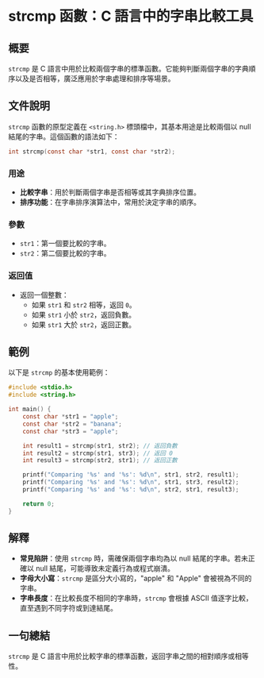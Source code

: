 <!--
Meta Description: # strcmp 函數：C 語言中的字串比較工具 ## 概要 `strcmp` 是 C 語言中用於比較兩個字串的標準函數。它能夠判斷兩個字串的字典順序以及是否相等，廣泛應用於字串處理和排序等場景。 ## 文件說明 `strcmp` 函數的原型定義在 `<string.h>` 標頭檔中，其基本用途是比...
Meta Keywords: strcmp, str1, str2, int, const
-->

# strcmp 函數：C 語言中的字串比較工具

## 概要
`strcmp` 是 C 語言中用於比較兩個字串的標準函數。它能夠判斷兩個字串的字典順序以及是否相等，廣泛應用於字串處理和排序等場景。

## 文件說明
`strcmp` 函數的原型定義在 `<string.h>` 標頭檔中，其基本用途是比較兩個以 null 結尾的字串。這個函數的語法如下：

```c
int strcmp(const char *str1, const char *str2);
```

### 用途
- **比較字串**：用於判斷兩個字串是否相等或其字典排序位置。
- **排序功能**：在字串排序演算法中，常用於決定字串的順序。

### 參數
- `str1`：第一個要比較的字串。
- `str2`：第二個要比較的字串。

### 返回值
- 返回一個整數：
  - 如果 `str1` 和 `str2` 相等，返回 `0`。
  - 如果 `str1` 小於 `str2`，返回負數。
  - 如果 `str1` 大於 `str2`，返回正數。

## 範例
以下是 `strcmp` 的基本使用範例：

```c
#include <stdio.h>
#include <string.h>

int main() {
    const char *str1 = "apple";
    const char *str2 = "banana";
    const char *str3 = "apple";

    int result1 = strcmp(str1, str2); // 返回負數
    int result2 = strcmp(str1, str3); // 返回 0
    int result3 = strcmp(str2, str1); // 返回正數

    printf("Comparing '%s' and '%s': %d\n", str1, str2, result1);
    printf("Comparing '%s' and '%s': %d\n", str1, str3, result2);
    printf("Comparing '%s' and '%s': %d\n", str2, str1, result3);

    return 0;
}
```

## 解釋
- **常見陷阱**：使用 `strcmp` 時，需確保兩個字串均為以 null 結尾的字串。若未正確以 null 結尾，可能導致未定義行為或程式崩潰。
- **字母大小寫**：`strcmp` 是區分大小寫的，"apple" 和 "Apple" 會被視為不同的字串。
- **字串長度**：在比較長度不相同的字串時，`strcmp` 會根據 ASCII 值逐字比較，直至遇到不同字符或到達結尾。

## 一句總結
`strcmp` 是 C 語言中用於比較字串的標準函數，返回字串之間的相對順序或相等性。